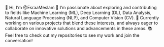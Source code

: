 👋 Hi, I’m @EsraaMeslam
👀 I’m passionate about exploring and contributing to fields like Machine Learning (ML), Deep Learning (DL), Data Analysis, Natural Language Processing (NLP), and Computer Vision (CV).
🌟 Currently working on various projects that blend these interests, and always eager to collaborate on innovative solutions and advancements in these areas.
📚 Feel free to check out my repositories to see my work and join the conversation!
